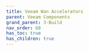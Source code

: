 ```yaml
---
title: Veeam Wan Accelerators
parent: Veeam Components
grand_parent: 3-Build
nav_order: 60
has_toc: true
has_children: true
---
```

